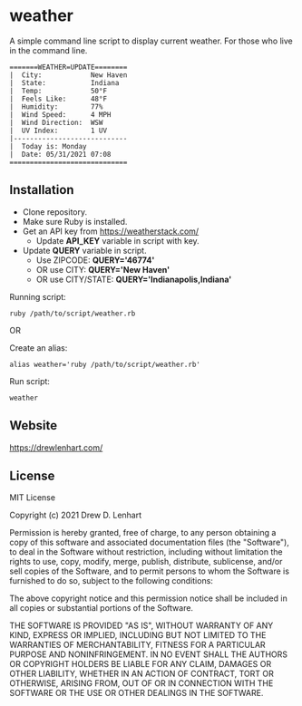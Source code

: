 # weather
 A simple command line script to display current weather. For those who live in the command line.

 ```shell
 =======WEATHER=UPDATE========
 |  City:            New Haven
 |  State:           Indiana
 |  Temp:            50°F
 |  Feels Like:      48°F
 |  Humidity:        77%
 |  Wind Speed:      4 MPH
 |  Wind Direction:  WSW
 |  UV Index:        1 UV
 |----------------------------
 |  Today is: Monday
 |  Date: 05/31/2021 07:08
 =============================
```
## Installation
* Clone repository.
* Make sure Ruby is installed.
* Get an API key from https://weatherstack.com/
  * Update **API_KEY** variable in script with key.
* Update **QUERY** variable in script.
  * Use ZIPCODE:  **QUERY='46774'**
  * OR use CITY: **QUERY='New Haven'**
  * OR use CITY/STATE: **QUERY='Indianapolis,Indiana'**

Running script:
```shell
ruby /path/to/script/weather.rb
```

OR

Create an alias:
 ```shell
alias weather='ruby /path/to/script/weather.rb'
```

Run script:
```shell
weather
```

Website
----
https://drewlenhart.com/

License
----
MIT License

Copyright (c) 2021 Drew D. Lenhart

Permission is hereby granted, free of charge, to any person obtaining a copy
of this software and associated documentation files (the "Software"), to deal
in the Software without restriction, including without limitation the rights
to use, copy, modify, merge, publish, distribute, sublicense, and/or sell
copies of the Software, and to permit persons to whom the Software is
furnished to do so, subject to the following conditions:

The above copyright notice and this permission notice shall be included in all
copies or substantial portions of the Software.

THE SOFTWARE IS PROVIDED "AS IS", WITHOUT WARRANTY OF ANY KIND, EXPRESS OR
IMPLIED, INCLUDING BUT NOT LIMITED TO THE WARRANTIES OF MERCHANTABILITY,
FITNESS FOR A PARTICULAR PURPOSE AND NONINFRINGEMENT. IN NO EVENT SHALL THE
AUTHORS OR COPYRIGHT HOLDERS BE LIABLE FOR ANY CLAIM, DAMAGES OR OTHER
LIABILITY, WHETHER IN AN ACTION OF CONTRACT, TORT OR OTHERWISE, ARISING FROM,
OUT OF OR IN CONNECTION WITH THE SOFTWARE OR THE USE OR OTHER DEALINGS IN THE
SOFTWARE.
